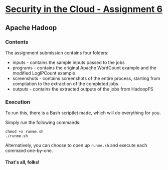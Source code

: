# [Security in the Cloud - Assignment 6](https://github.com/nocturnalbeast/assignments-n-stuff/tree/sem_two/assignments/cloudsec_six)

## Apache Hadoop

### Contents

The assignment submission contains four folders:

* inputs - contains the sample inputs passed to the jobs
* programs - contains the original Apache WordCount example and the modified LogIPCount example
* screenshots - contains screenshots of the entire process, starting from compilation to the extraction of the completed jobs
* outputs - contains the extracted outputs of the jobs from HadoopFS

### Execution

To run this, there is a Bash scriptlet made, which will do everything for you.

Simply run the following commands:

```
chmod +x runme.sh
./runme.sh
```

Alternatively, you can choose to open up `runme.sh` and execute each command one-by-one.

#### That's all, folks!
